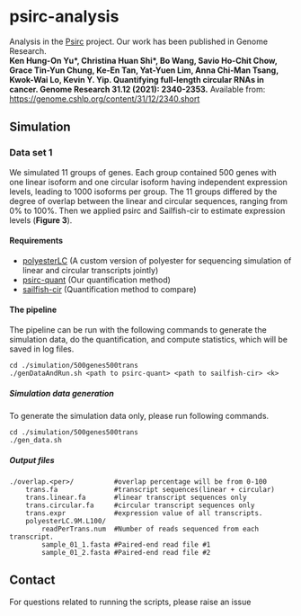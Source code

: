 # psirc-analysis
Analysis in the [Psirc](https://github.com/Christina-hshi/psirc) project. Our work has been published in Genome Research. \
**Ken Hung-On Yu\*, Christina Huan Shi\*, Bo Wang, Savio Ho-Chit Chow, Grace Tin-Yun Chung, Ke-En Tan, Yat-Yuen Lim, Anna Chi-Man Tsang, Kwok-Wai Lo, Kevin Y. Yip. Quantifying full-length circular RNAs in cancer. Genome Research 31.12 (2021): 2340-2353.** Available from: https://genome.cshlp.org/content/31/12/2340.short

## Simulation
### Data set 1
We simulated 11 groups of genes. Each group contained 500 genes with one linear isoform and one circular isoform having independent expression levels, leading to 1000 isoforms per group. The 11 groups differed by the degree of overlap between the linear and circular sequences, ranging from 0% to 100%. Then we applied psirc and Sailfish-cir to estimate expression levels (**Figure 3**).

#### Requirements
- [polyesterLC](https://github.com/Christina-hshi/polyester-LC.git) (A custom version of polyester for sequencing simulation of linear and circular transcripts jointly)
- [psirc-quant](https://github.com/Christina-hshi/psirc) (Our quantification method)
- [sailfish-cir](https://github.com/zerodel/sailfish-cir.git) (Quantification method to compare)

#### The pipeline
The pipeline can be run with the following commands to generate the simulation data, do the quantification, and compute statistics, which will be saved in log files.
```
cd ./simulation/500genes500trans
./genDataAndRun.sh <path to psirc-quant> <path to sailfish-cir> <k>
```
##### Simulation data generation
To generate the simulation data only, please run following commands.
```
cd ./simulation/500genes500trans
./gen_data.sh
```
##### Output files
```
./overlap.<per>/          #overlap percentage will be from 0-100
    trans.fa              #transcript sequences(linear + circular)
    trans.linear.fa       #linear transcript sequences only
    trans.circular.fa     #circular transcript sequences only
    trans.expr            #expression value of all transcripts.
    polyesterLC.9M.L100/  
        readPerTrans.num  #Number of reads sequenced from each transcript.
        sample_01_1.fasta #Paired-end read file #1
        sample_01_2.fasta #Paired-end read file #2

```

## Contact
For questions related to running the scripts, please raise an issue
